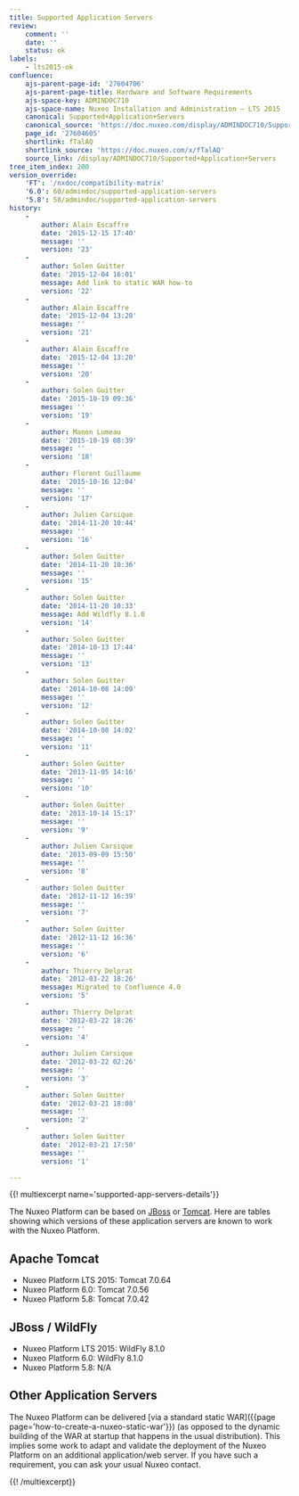 ```yaml
---
title: Supported Application Servers
review:
    comment: ''
    date: ''
    status: ok
labels:
    - lts2015-ok
confluence:
    ajs-parent-page-id: '27604706'
    ajs-parent-page-title: Hardware and Software Requirements
    ajs-space-key: ADMINDOC710
    ajs-space-name: Nuxeo Installation and Administration — LTS 2015
    canonical: Supported+Application+Servers
    canonical_source: 'https://doc.nuxeo.com/display/ADMINDOC710/Supported+Application+Servers'
    page_id: '27604605'
    shortlink: fTalAQ
    shortlink_source: 'https://doc.nuxeo.com/x/fTalAQ'
    source_link: /display/ADMINDOC710/Supported+Application+Servers
tree_item_index: 200
version_override:
    'FT': '/nxdoc/compatibility-matrix'
    '6.0': 60/admindoc/supported-application-servers
    '5.8': 58/admindoc/supported-application-servers
history:
    -
        author: Alain Escaffre
        date: '2015-12-15 17:40'
        message: ''
        version: '23'
    -
        author: Solen Guitter
        date: '2015-12-04 16:01'
        message: Add link to static WAR how-to
        version: '22'
    -
        author: Alain Escaffre
        date: '2015-12-04 13:20'
        message: ''
        version: '21'
    -
        author: Alain Escaffre
        date: '2015-12-04 13:20'
        message: ''
        version: '20'
    -
        author: Solen Guitter
        date: '2015-10-19 09:36'
        message: ''
        version: '19'
    -
        author: Manon Lumeau
        date: '2015-10-19 08:39'
        message: ''
        version: '18'
    -
        author: Florent Guillaume
        date: '2015-10-16 12:04'
        message: ''
        version: '17'
    -
        author: Julien Carsique
        date: '2014-11-20 10:44'
        message: ''
        version: '16'
    -
        author: Solen Guitter
        date: '2014-11-20 10:36'
        message: ''
        version: '15'
    -
        author: Solen Guitter
        date: '2014-11-20 10:33'
        message: Add Wildfly 8.1.0
        version: '14'
    -
        author: Solen Guitter
        date: '2014-10-13 17:44'
        message: ''
        version: '13'
    -
        author: Solen Guitter
        date: '2014-10-08 14:09'
        message: ''
        version: '12'
    -
        author: Solen Guitter
        date: '2014-10-08 14:02'
        message: ''
        version: '11'
    -
        author: Solen Guitter
        date: '2013-11-05 14:16'
        message: ''
        version: '10'
    -
        author: Solen Guitter
        date: '2013-10-14 15:17'
        message: ''
        version: '9'
    -
        author: Julien Carsique
        date: '2013-09-09 15:50'
        message: ''
        version: '8'
    -
        author: Solen Guitter
        date: '2012-11-12 16:39'
        message: ''
        version: '7'
    -
        author: Solen Guitter
        date: '2012-11-12 16:36'
        message: ''
        version: '6'
    -
        author: Thierry Delprat
        date: '2012-03-22 18:26'
        message: Migrated to Confluence 4.0
        version: '5'
    -
        author: Thierry Delprat
        date: '2012-03-22 18:26'
        message: ''
        version: '4'
    -
        author: Julien Carsique
        date: '2012-03-22 02:26'
        message: ''
        version: '3'
    -
        author: Solen Guitter
        date: '2012-03-21 18:08'
        message: ''
        version: '2'
    -
        author: Solen Guitter
        date: '2012-03-21 17:50'
        message: ''
        version: '1'

---
```

{{! multiexcerpt name='supported-app-servers-details'}}

The Nuxeo Platform can be based on [JBoss](http://www.jboss.org/jbossas/) or [Tomcat](http://tomcat.apache.org/). Here are tables showing which versions of these application servers are known to work with the Nuxeo Platform.

## Apache Tomcat

*   Nuxeo Platform LTS 2015: Tomcat 7.0.64
*   Nuxeo Platform 6.0: Tomcat 7.0.56
*   Nuxeo Platform 5.8: Tomcat 7.0.42

## JBoss / WildFly

*   Nuxeo Platform LTS 2015: WildFly 8.1.0
*   Nuxeo Platform 6.0: WildFly 8.1.0
*   Nuxeo Platform 5.8: N/A

## Other Application Servers

The Nuxeo Platform can be delivered [via a standard static WAR]({{page page='how-to-create-a-nuxeo-static-war'}}) (as opposed to the dynamic building of the WAR at startup that happens in the usual distribution). This implies some work to adapt and validate the deployment of the Nuxeo Platform on an additional application/web server. If you have such a requirement, you can ask your usual Nuxeo contact.

{{! /multiexcerpt}}
